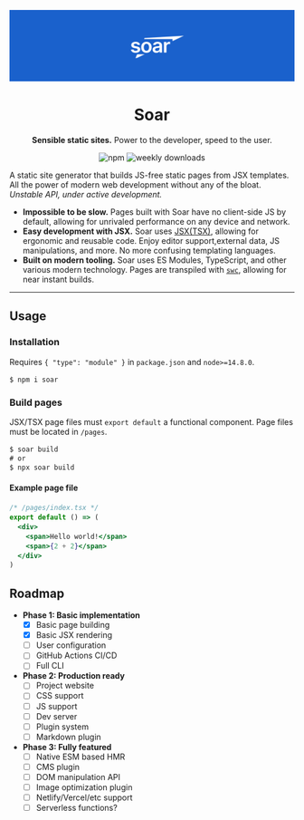 <div align="center">

![soar](/banner.png)

# Soar

**Sensible static sites.** Power to the developer, speed to the user.

![npm](https://img.shields.io/npm/v/soar) ![weekly downloads](https://img.shields.io/npm/dw/soar)

</div>

A static site generator that builds JS-free static pages from JSX templates. All the power of modern web development without any of the bloat. _Unstable API, under active development._

- **Impossible to be slow.** Pages built with Soar have no client-side JS by default, allowing for unrivaled performance on any device and network.
- **Easy development with JSX.** Soar uses [JSX(TSX)](https://facebook.github.io/jsx/), allowing for ergonomic and reusable code. Enjoy editor support,external data, JS manipulations, and more. No more confusing templating languages.
- **Built on modern tooling.** Soar uses ES Modules, TypeScript, and other various modern technology. Pages are transpiled with [`swc`](https://github.com/swc-project/swc), allowing for near instant builds.

---

## Usage

### Installation

Requires `{ "type": "module" }` in `package.json` and `node>=14.8.0`.

```shell
$ npm i soar
```

### Build pages

JSX/TSX page files must `export default` a functional component. Page files must be located in `/pages`.

```shell
$ soar build
# or
$ npx soar build
```

#### Example page file

```jsx
/* /pages/index.tsx */
export default () => (
  <div>
    <span>Hello world!</span>
    <span>{2 + 2}</span>
  </div>
)
```

## Roadmap

- **Phase 1: Basic implementation**
  - [x] Basic page building
  - [x] Basic JSX rendering
  - [ ] User configuration
  - [ ] GitHub Actions CI/CD
  - [ ] Full CLI
- **Phase 2: Production ready**
  - [ ] Project website
  - [ ] CSS support
  - [ ] JS support
  - [ ] Dev server
  - [ ] Plugin system
  - [ ] Markdown plugin
- **Phase 3: Fully featured**
  - [ ] Native ESM based HMR
  - [ ] CMS plugin
  - [ ] DOM manipulation API
  - [ ] Image optimization plugin
  - [ ] Netlify/Vercel/etc support
  - [ ] Serverless functions?

